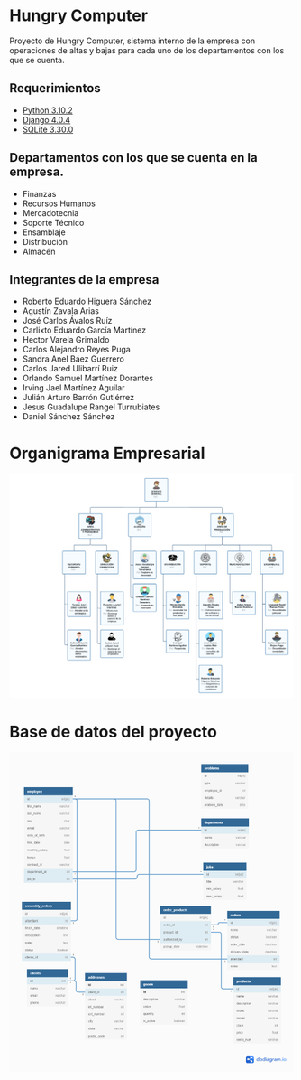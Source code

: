 # Hungry Computer
Proyecto de Hungry Computer, sistema interno de la empresa con operaciones de altas y bajas para cada
uno de los departamentos con los que se cuenta.

## Requerimientos
- [Python 3.10.2](https://www.python.org/ "Python latest version")
- [Django 4.0.4](https://www.djangoproject.com/ "Django latest version")
- [SQLite 3.30.0](https://www.sqlite.org/ "SQLite latest version")
## Departamentos con los que se cuenta en la empresa.
- Finanzas
- Recursos Humanos
- Mercadotecnia
- Soporte Técnico
- Ensamblaje
- Distribución
- Almacén

## Integrantes de la empresa
- Roberto Eduardo Higuera Sánchez
- Agustín Zavala Arias
- José Carlos Ávalos Ruíz
- Carlixto Eduardo García Martínez
- Hector Varela Grimaldo
- Carlos Alejandro Reyes Puga
- Sandra Anel Báez Guerrero	
- Carlos Jared Ulibarrí Ruiz
- Orlando Samuel Martínez Dorantes
- Irving Jael Martínez Aguilar
- Julián Arturo Barrón Gutiérrez
- Jesus Guadalupe Rangel Turrubiates
- Daniel Sánchez Sánchez

# Organigrama Empresarial
![Organigrama empresarial de Hungry Computer](images_readme/organigrama.png)

# Base de datos del proyecto
![Base de datos de hungry_computer](images_readme/Hungry_Computer.png?usp=sharing)